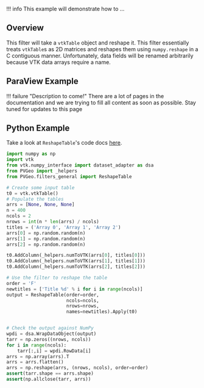 !!! info
    This example will demonstrate how to ...

## Overview

This filter will take a `vtkTable` object and reshape it. This filter essentially treats `vtkTable`s as 2D matrices and reshapes them using `numpy.reshape` in a C contiguous manner. Unfortunately, data fields will be renamed arbitrarily because VTK data arrays require a name.


## ParaView Example

!!! failure "Description to come!"
    There are a lot of pages in the documentation and we are trying to fill all content as soon as possible. Stay tuned for updates to this page


<!--- TODO --->

## Python Example

Take a look at `ReshapeTable`'s code docs [here](http://docs.pvgeo.org/en/latest/suites/General-Filters.html#PVGeo.filters_general.ReshapeTable).

```py
import numpy as np
import vtk
from vtk.numpy_interface import dataset_adapter as dsa
from PVGeo import _helpers
from PVGeo.filters_general import ReshapeTable

# Create some input table
t0 = vtk.vtkTable()
# Populate the tables
arrs = [None, None, None]
n = 400
ncols = 2
nrows = int(n * len(arrs) / ncols)
titles = ('Array 0', 'Array 1', 'Array 2')
arrs[0] = np.random.random(n)
arrs[1] = np.random.random(n)
arrs[2] = np.random.random(n)

t0.AddColumn(_helpers.numToVTK(arrs[0], titles[0]))
t0.AddColumn(_helpers.numToVTK(arrs[1], titles[1]))
t0.AddColumn(_helpers.numToVTK(arrs[2], titles[2]))

# Use the filter to reshape the table
order = 'F'
newtitles = ['Title %d' % i for i in range(ncols)]
output = ReshapeTable(order=order,
                      ncols=ncols,
                      nrows=nrows,
                      names=newtitles).Apply(t0)


# Check the output against NumPy
wpdi = dsa.WrapDataObject(output)
tarr = np.zeros((nrows, ncols))
for i in range(ncols):
    tarr[:,i] = wpdi.RowData[i]
arrs = np.array(arrs).T
arrs = arrs.flatten()
arrs = np.reshape(arrs, (nrows, ncols), order=order)
assert(tarr.shape == arrs.shape)
assert(np.allclose(tarr, arrs))

```
